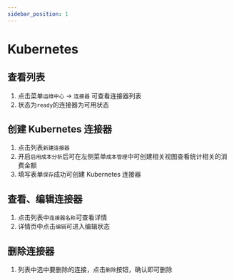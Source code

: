 ```yaml
---
sidebar_position: 1
---
```


# Kubernetes

## 查看列表

1. 点击菜单`运维中心` -> `连接器` 可查看连接器列表
2. 状态为`ready`的连接器为可用状态

## 创建 Kubernetes 连接器

1. 点击列表`新建连接器`
2. 开启`启用成本分析`后可在左侧菜单`成本管理`中可创建相关视图查看统计相关的消费金额
3. 填写表单`保存`成功可创建 Kubernetes 连接器

## 查看、编辑连接器

1. 点击列表中`连接器名称`可查看详情
2. 详情页中点击`编辑`可进入编辑状态

## 删除连接器

1. 列表中选中要删除的连接，点击`删除`按钮，确认即可删除
